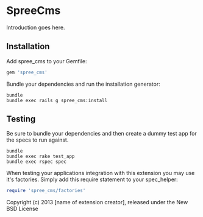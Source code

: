 SpreeCms
========

Introduction goes here.

Installation
------------

Add spree_cms to your Gemfile:

```ruby
gem 'spree_cms'
```

Bundle your dependencies and run the installation generator:

```shell
bundle
bundle exec rails g spree_cms:install
```

Testing
-------

Be sure to bundle your dependencies and then create a dummy test app for the specs to run against.

```shell
bundle
bundle exec rake test_app
bundle exec rspec spec
```

When testing your applications integration with this extension you may use it's factories.
Simply add this require statement to your spec_helper:

```ruby
require 'spree_cms/factories'
```

Copyright (c) 2013 [name of extension creator], released under the New BSD License
